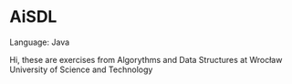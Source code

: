 # AiSDL
Language: Java

Hi, these are exercises from Algorythms and Data Structures at Wrocław University of Science and Technology
